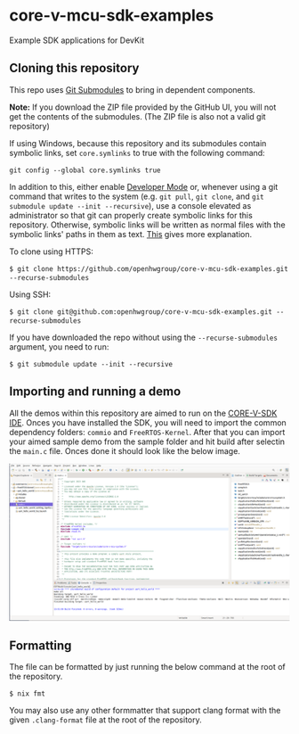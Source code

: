# core-v-mcu-sdk-examples

Example SDK applications for DevKit

## Cloning this repository
This repo uses [Git Submodules](https://git-scm.com/book/en/v2/Git-Tools-Submodules) to bring in dependent components.

**Note:** If you download the ZIP file provided by the GitHub UI, you will not get the contents of the submodules. (The ZIP file is also not a valid git repository)

If using Windows, because this repository and its submodules contain symbolic links, set `core.symlinks` to true with the following command:
```
git config --global core.symlinks true
```
In addition to this, either enable [Developer Mode](https://docs.microsoft.com/en-us/windows/apps/get-started/enable-your-device-for-development) or, whenever using a git command that writes to the system (e.g. `git pull`, `git clone`, and `git submodule update --init --recursive`), use a console elevated as administrator so that git can properly create symbolic links for this repository. Otherwise, symbolic links will be written as normal files with the symbolic links' paths in them as text. [This](https://blogs.windows.com/windowsdeveloper/2016/12/02/symlinks-windows-10/) gives more explanation.

To clone using HTTPS:
``` shell
$ git clone https://github.com/openhwgroup/core-v-mcu-sdk-examples.git --recurse-submodules
```
Using SSH:
``` shell
$ git clone git@github.com:openhwgroup/core-v-mcu-sdk-examples.git --recurse-submodules
```

If you have downloaded the repo without using the `--recurse-submodules` argument, you need to run:
``` shell
$ git submodule update --init --recursive
```

## Importing and running a demo

All the demos within this repository are aimed to run on the [CORE-V-SDK IDE](https://github.com/openhwgroup/core-v-sdk). Onces you have installed the SDK, you will need to import the common dependency folders: `commio` and `FreeRTOS-Kernel`. After that you can import your aimed sample demo from the sample folder and hit build after selectin the `main.c` file. Onces done it should look like the below image.

![image](demo_import.png)



## Formatting

The file can be formatted by just running the below command at the root of the repository.

```shell
$ nix fmt
```

You may also use any other formmatter that support clang format with the given `.clang-format` file at the root of the repository.
